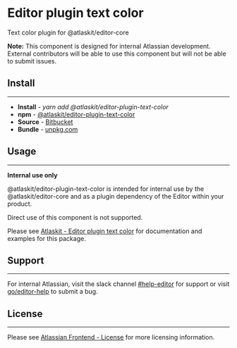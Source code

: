 # Editor plugin text color

Text color plugin for @atlaskit/editor-core

**Note:** This component is designed for internal Atlassian development.
External contributors will be able to use this component but will not be able to submit issues.

## Install
---
- **Install** - *yarn add @atlaskit/editor-plugin-text-color*
- **npm** - [@atlaskit/editor-plugin-text-color](https://www.npmjs.com/package/@atlaskit/editor-plugin-text-color)
- **Source** - [Bitbucket](https://bitbucket.org/atlassian/atlassian-frontend/src/master/packages/editor/editor-plugin-text-color)
- **Bundle** - [unpkg.com](https://unpkg.com/@atlaskit/editor-plugin-text-color/dist/)

## Usage
---
**Internal use only**

@atlaskit/editor-plugin-text-color is intended for internal use by the @atlaskit/editor-core and as a plugin dependency of the Editor within your product.

Direct use of this component is not supported.

Please see [Atlaskit - Editor plugin text color](https://atlaskit.atlassian.com/packages/editor/editor-plugin-text-color) for documentation and examples for this package.

## Support
---
For internal Atlassian, visit the slack channel [#help-editor](https://atlassian.slack.com/archives/CFG3PSQ9E) for support or visit [go/editor-help](https://go/editor-help) to submit a bug.
## License
---
 Please see [Atlassian Frontend - License](https://hello.atlassian.net/wiki/spaces/AF/pages/2589099144/Documentation#License) for more licensing information.
